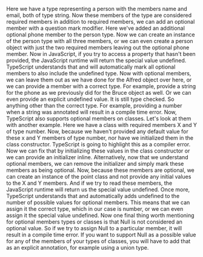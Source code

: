 Here we have a type representing a person with the members name and email, both of type string.
Now these members of the type are considered required members in addition to required members, we can
add an optional member with a question mark modifier.
Here we've added an additional optional phone member to the person type.
Now we can create an instance of the person type with all three members, or we can even create a person
object with just the two required members leaving out the optional phone member.
Now in JavaScript, if you try to access a property that hasn't been provided, the JavaScript runtime
will return the special value undefined.
TypeScript understands that and will automatically mark all optional members to also include the undefined
type.
Now with optional members, we can leave them out as we have done for the Alfred object over here,
or we can provide a member with a correct type.
For example, provide a string for the phone as we previously did for the Bruce object as well.
Or we can even provide an explicit undefined value.
It is still type checked.
So anything other than the correct type.
For example, providing a number when a string was annotated will result in a compile time error.
Now, TypeScript also supports optional members on classes.
Let's look at them with another example.
Here we have a class with required members X and Y of type number.
Now, because we haven't provided any default value for these x and Y members of type number, nor have
we initialized them in the class constructor.
TypeScript is going to highlight this as a compiler error.
Now we can fix that by initializing these values in the class constructor or we can provide an initializer
inline.
Alternatively, now that we understand optional members, we can remove the initializer and simply mark
these members as being optional.
Now, because these members are optional, we can create an instance of the point class and not provide
any initial values to the X and Y members.
And if we try to read these members, the JavaScript runtime will return us the special value undefined.
Once more, TypeScript understands that and automatically adds undefined to the number of possible values
for optional members.
This means that we can assign it the correct type, which in our case is number, or we can even assign
it the special value undefined.
Now one final thing worth mentioning for optional members types or classes is that Null is not considered
an optional value.
So if we try to assign Null to a particular member, it will result in a compile time error.
If you want to support Null as a possible value for any of the members of your types of classes, you
will have to add that as an explicit annotation, for example using a union type.

